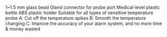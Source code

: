 1~1.5 mm glass bead
Gland connector for probe port
Medical-level plastic bottle
ABS plastic holder
Suitable for all types of sensitive temperature probe
A: Cut off the temperature spikes
B: Smooth the temperature changing
C: Improve the accuracy of your alarm system, and no more time & money wasted
